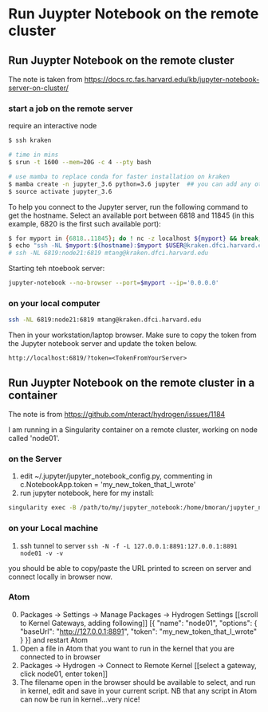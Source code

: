 # Run Juypter Notebook on the remote cluster

## Run Juypter Notebook on the remote cluster

The note is taken from https://docs.rc.fas.harvard.edu/kb/jupyter-notebook-server-on-cluster/

### start a job on the remote server

require an interactive node

```bash
$ ssh kraken

# time in mins
$ srun -t 1600 --mem=20G -c 4 --pty bash

# use mamba to replace conda for faster installation on kraken
$ mamba create -n jupyter_3.6 python=3.6 jupyter  ## you can add any other package to install you might need.
$ source activate jupyter_3.6

```
To help you connect to the Jupyter server, run the following command to get the hostname.
Select an available port between 6818 and 11845 (in this example, 6820 is the first such available port):

```bash
$ for myport in {6818..11845}; do ! nc -z localhost ${myport} && break; done
$ echo "ssh -NL $myport:$(hostname):$myport $USER@kraken.dfci.harvard.edu"
# ssh -NL 6819:node21:6819 mtang@kraken.dfci.harvard.edu
```

Starting teh ntoebook server:

```bash
jupyter-notebook --no-browser --port=$myport --ip='0.0.0.0'

```
### on your local computer

```bash
ssh -NL 6819:node21:6819 mtang@kraken.dfci.harvard.edu
```

Then in your workstation/laptop browser. Make sure to copy the token from the Jupyter notebook server and update the token below.

`http://localhost:6819/?token=<TokenFromYourServer>`




## Run Juypter Notebook on the remote cluster in a container
The note is from https://github.com/nteract/hydrogen/issues/1184

I am running in a Singularity container on a remote cluster, working on node called 'node01'.

### on the Server


1. edit ~/.jupyter/jupyter_notebook_config.py, commenting in c.NotebookApp.token = 'my_new_token_that_I_wrote'
2. run jupyter notebook, here for my install:

```bash
singularity exec -B /path/to/my/jupyter_notebook:/home/bmoran/jupyter_notebook /path/to/singularity/containter.for.analysis.sif jupyter-notebook --no-browser --port=8891 --ip=127.0.0.1
```

### on your Local machine 

1. ssh tunnel to server `ssh -N -f -L 127.0.0.1:8891:127.0.0.1:8891 node01 -v -v`

you should be able to copy/paste the URL printed to screen on server and connect locally in browser now.

### Atom
0. Packages -> Settings -> Manage Packages -> Hydrogen Settings [[scroll to Kernel Gateways, adding following]] [{ "name": "node01", "options": { "baseUrl": "http://127.0.0.1:8891", "token": "my_new_token_that_I_wrote" } }] and restart Atom
1. Open a file in Atom that you want to run in the kernel that you are connected to in browser
2. Packages -> Hydrogen -> Connect to Remote Kernel [[select a gateway, click node01, enter token]]
3. The filename open in the browser should be available to select, and run in kernel, edit and save in your current script. NB that any script in Atom can now be run in kernel...very nice!